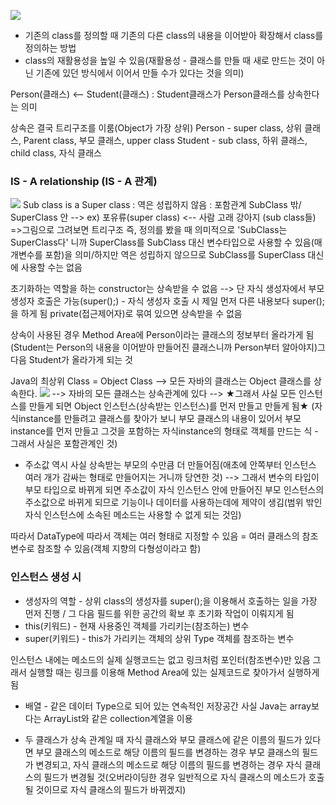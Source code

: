 ![](../../README_resources/Pasted%20image%2020231014195417.png)
- 기존의 class를 정의할 때 기존의 다른 class의 내용을 이어받아 확장해서 class를 정의하는 방법
- class의 재활용성을 높일 수 있음(재활용성 - 클래스를 만들 때 새로 만드는 것이 아닌 기존에 있던 방식에서 이어서 만들 수가 있다는 것을 의미)

Person(클래스) <-- Student(클래스) : Student클래스가 Person클래스를 상속한다는 의미

상속은 결국 트리구조를 이룸(Object가 가장 상위)
Person - super class, 상위 클래스, Parent class, 부모 클래스, upper class
Student - sub class, 하위 클래스, child class, 자식 클래스 

### IS - A relationship (IS - A 관계)
![](../../README_resources/Pasted%20image%2020231014195758.png)
Sub class is a Super class : 역은 성립하지 않음  : 포함관계 SubClass 밖/ SuperClass 안
--> ex) 포유류(super class) <-- 사람 고래 강아지 (sub class들) =>그림으로 그려보면 트리구조
즉, 정의를 봤을 때 의미적으로 'SubClass는 SuperClass다' 니까 SuperClass를 SubClass 대신 변수타입으로 사용할 수 있음(매개변수를 포함)을 의미/하지만 역은 성립하지 않으므로 SubClass를 SuperClass 대신에 사용할 수는 없음

초기화하는 역할을 하는 constructor는 상속받을 수 없음 --> 단 자식 생성자에서 부모 생성자 호출은 가능(super();) - 자식 생성자 호출 시 제일 먼저 다른 내용보다 super();을 하게 됨
private(접근제어자)로 묶여 있으면 상속받을 수 없음

상속이 사용된 경우 Method Area에 Person이라는 클래스의 정보부터 올라가게 됨(Student는 Person의 내용을 이어받아 만들어진 클래스니까 Person부터 알아야지)그 다음 Student가 올라가게 되는 것

Java의 최상위 Class = Object Class --> 모든 자바의 클래스는 Object 클래스를 상속한다.
![](../../README_resources/Pasted%20image%2020231014195650.png)
--> 자바의 모든 클래스는 상속관계에 있다
--> ★그래서 사실 모든 인스턴스를 만들게 되면 Object 인스턴스(상속받는 인스턴스)를 먼저 만들고 만들게 됨★
(자식instance를 만들려고 클래스를 찾아가 보니 부모 클래스의 내용이 있어서 부모instance를 먼저 만들고 그것을 포함하는 자식instance의 형태로 객체를 만드는 식 - 그래서 사실은 포함관계인 것)
- 주소값 역시 사실 상속받는 부모의 수만큼 더 만들어짐(애초에 안쪽부터 인스턴스 여러 개가 감싸는 형태로 만들어지는 거니까 당연한 것) 
--> 그래서 변수의 타입이 부모 타입으로 바뀌게 되면 주소값이 자식 인스턴스 안에 만들어진 부모 인스턴스의 주소값으로 바뀌게 되므로 기능이나 데이터를 사용하는데에 제약이 생김(범위 밖인 자식 인스턴스에 소속된 메소드는 사용할 수 없게 되는 것임)

따라서 DataType에 따라서 객체는 여러 형태로 지정할 수 있음 = 여러 클래스의 참조변수로 참조할 수 있음(객체 지향의 다형성이라고 함)

### 인스턴스 생성 시
- 생성자의 역할 - 상위 class의 생성자를 super();을 이용해서 호출하는 일을 가장 먼저 진행 / 그 다음 필드를 위한 공간의 확보 후 초기화 작업이 이뤄지게 됨
- this(키워드) - 현재 사용중인 객체를 가리키는(참조하는) 변수
- super(키워드) - this가 가리키는 객체의 상위 Type 객체를 참조하는 변수

인스턴스 내에는 메소드의 실제 실행코드는 없고 링크처럼 포인터(참조변수)만 있음
그래서 실행할 때는 링크를 이용해 Method Area에 있는 실제코드로 찾아가서 실행하게 됨

- 배열 - 같은 데이터 Type으로 되어 있는 연속적인 저장공간
사실 Java는 array보다는 ArrayList와 같은 collection계열을 이용

- 두 클래스가 상속 관계일 때 자식 클래스와 부모 클래스에 같은 이름의 필드가 있다면 부모  클래스의 메소드로 해당 이름의 필드를 변경하는 경우 부모 클래스의 필드가 변경되고, 자식 클래스의 메소드로 해당 이름의 필드를 변경하는 경우 자식 클래스의 필드가 변경될 것(오버라이딩한 경우 일반적으로 자식 클래스의 메소드가 호출될 것이므로 자식 클래스의 필드가 바뀌겠지)